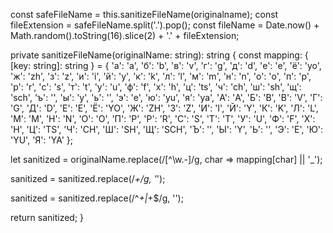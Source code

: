 const safeFileName = this.sanitizeFileName(originalname);
const fileExtension = safeFileName.split('.').pop();
const fileName = Date.now() + Math.random().toString(16).slice(2) + '.' + fileExtension;

private sanitizeFileName(originalName: string): string {
  const mapping: { [key: string]: string } = {
    'а': 'a', 'б': 'b', 'в': 'v', 'г': 'g', 'д': 'd', 'е': 'e', 'ё': 'yo',
    'ж': 'zh', 'з': 'z', 'и': 'i', 'й': 'y', 'к': 'k', 'л': 'l', 'м': 'm',
    'н': 'n', 'о': 'o', 'п': 'p', 'р': 'r', 'с': 's', 'т': 't', 'у': 'u',
    'ф': 'f', 'х': 'h', 'ц': 'ts', 'ч': 'ch', 'ш': 'sh', 'щ': 'sch',
    'ъ': '', 'ы': 'y', 'ь': '', 'э': 'e', 'ю': 'yu', 'я': 'ya',
    'А': 'A', 'Б': 'B', 'В': 'V', 'Г': 'G', 'Д': 'D', 'Е': 'E', 'Ё': 'YO',
    'Ж': 'ZH', 'З': 'Z', 'И': 'I', 'Й': 'Y', 'К': 'K', 'Л': 'L', 'М': 'M',
    'Н': 'N', 'О': 'O', 'П': 'P', 'Р': 'R', 'С': 'S', 'Т': 'T', 'У': 'U',
    'Ф': 'F', 'Х': 'H', 'Ц': 'TS', 'Ч': 'CH', 'Ш': 'SH', 'Щ': 'SCH',
    'Ъ': '', 'Ы': 'Y', 'Ь': '', 'Э': 'E', 'Ю': 'YU', 'Я': 'YA'
  };

  let sanitized = originalName.replace(/[^\w\.\-]/g, char => mapping[char] || '_');
  
  sanitized = sanitized.replace(/_+/g, '_');
  
  sanitized = sanitized.replace(/^_+|_+$/g, '');
  
  return sanitized;
}
